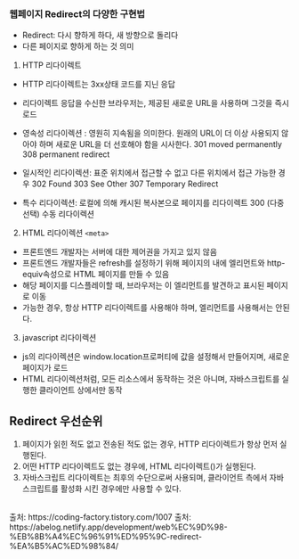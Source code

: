 ### 웹페이지 Redirect의 다양한 구현법

- Redirect: 다시 향하게 하다, 새 방향으로 돌리다
- 다른 페이지로 향하게 하는 것 의미

1. HTTP 리다이렉트

- HTTP 리다이렉트는 3xx상태 코드를 지닌 응답
- 리다이렉트 응답을 수신한 브라우저는, 제공된 새로운 URL을 사용하며 그것을 즉시 로드
- 영속성 리다이렉션 : 영원히 지속됨을 의미한다. 원래의 URL이 더 이상 사용되지 않아야 하며 새로운 URL을 더 선호해야 함을 시사한다.
  301 moved permanently
  308 permanent redirect

- 일시적인 리다이렉션: 표준 위치에서 접근할 수 없고 다른 위치에서 접근 가능한 경우
  302 Found
  303 See Other
  307 Temporary Redirect

- 특수 리다이렉션: 로컬에 의해 캐시된 복사본으로 페이지를 리다이렉트
  300 (다중 선택) 수동 리다이렉션

2. HTML 리다이렉션 `<meta>`

- 프론트엔드 개발자는 서버에 대한 제어권을 가지고 있지 않음
- 프론트엔드 개발자들은 refresh를 설정하기 위해 페이지의 <head>내에 <meta>엘리먼트와 http-equiv속성으로 HTML 페이지를 만들 수 있음
- 해당 페이지를 디스플레이할 때, 브라우저는 이 엘리먼트를 발견하고 표시된 페이지로 이동
- 가능한 경우, 항상 HTTP 리다이렉트를 사용해야 하며, <meta>엘리먼트를 사용해서는 안된다.

3. javascript 리다이렉션

- js의 리다이렉션은 window.location프로퍼티에 값을 설정해서 만들어지며, 새로운 페이지가 로드
- HTML 리다이렉션처럼, 모든 리소스에서 동작하는 것은 아니며, 자바스크립트를 실행한 클라이언트 상에서만 동작

## Redirect 우선순위

1. 페이지가 읽힌 적도 없고 전송된 적도 없는 경우, HTTP 리다이렉트가 항상 먼저 실행된다.
2. 어떤 HTTP 리다이렉트도 없는 경우에, HTML 리다이렉트(<meta>)가 실행된다.
3. 자바스크립트 리다이렉트는 최후의 수단으로써 사용되며, 클라이언트 측에서 자바스크립트를 활성화 시킨 경우에만 사용할 수 있다.

<br/>
출처: https://coding-factory.tistory.com/1007
출처: https://abelog.netlify.app/development/web%EC%9D%98-%EB%8B%A4%EC%96%91%ED%95%9C-redirect-%EA%B5%AC%ED%98%84/
